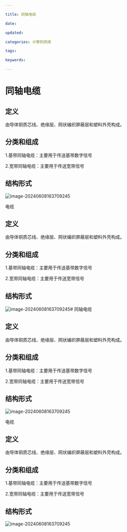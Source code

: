 ```yaml
---

title: 同轴电缆

date: 

updated: 

categories: 计算机网络

tags: 

keywords: 

---
```

# 同轴电缆

## 定义

由导体铜质芯线、绝缘层、网状编织屏蔽层和塑料外壳构成。

## 分类和组成

1.基带同轴电缆：主要用于传送基带数字信号

2.宽带同轴电缆：主要用于传送宽带信号

## 结构形式

![image-20240608163709245](../TyporaImage/image-20240608163709245.png)

电缆

## 定义

由导体铜质芯线、绝缘层、网状编织屏蔽层和塑料外壳构成。

## 分类和组成

1.基带同轴电缆：主要用于传送基带数字信号

2.宽带同轴电缆：主要用于传送宽带信号

## 结构形式

![image-20240608163709245](../TyporaImage/image-20240608163709245.png)# 同轴电缆

## 定义

由导体铜质芯线、绝缘层、网状编织屏蔽层和塑料外壳构成。

## 分类和组成

1.基带同轴电缆：主要用于传送基带数字信号

2.宽带同轴电缆：主要用于传送宽带信号

## 结构形式

![image-20240608163709245](../TyporaImage/image-20240608163709245.png)

电缆

## 定义

由导体铜质芯线、绝缘层、网状编织屏蔽层和塑料外壳构成。

## 分类和组成

1.基带同轴电缆：主要用于传送基带数字信号

2.宽带同轴电缆：主要用于传送宽带信号

## 结构形式

![image-20240608163709245](../TyporaImage/image-20240608163709245.png)